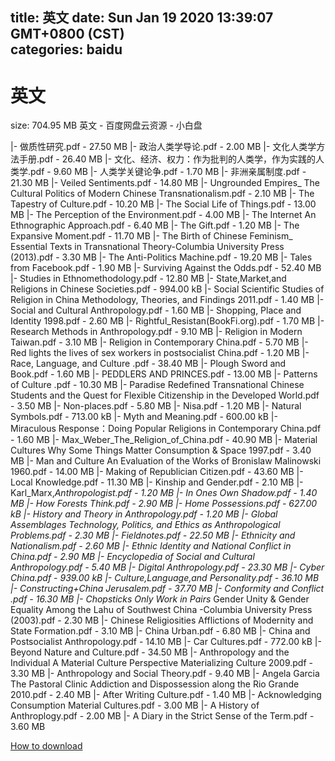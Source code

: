 
title: 英文
date: Sun Jan 19 2020 13:39:07 GMT+0800 (CST)    
categories: baidu
---

# 英文
size: 704.95 MB
 英文 - 百度网盘云资源 - 小白盘
 
|- 做质性研究.pdf - 27.50 MB
|- 政治人类学导论.pdf - 2.00 MB
|- 文化人类学方法手册.pdf - 26.40 MB
|- 文化、经济、权力：作为批判的人类学，作为实践的人类学.pdf - 9.60 MB
|- 人类学关键论争.pdf - 1.70 MB
|- 非洲亲属制度.pdf - 21.30 MB
|- Veiled Sentiments.pdf - 14.80 MB
|- Ungrounded Empires_ The Cultural Politics of Modern Chinese Transnationalism.pdf - 2.10 MB
|- The Tapestry of Culture.pdf - 10.20 MB
|- The Social Life of Things.pdf - 13.00 MB
|- The Perception of the Environment.pdf - 4.00 MB
|- The Internet An Ethnographic Approach.pdf - 6.40 MB
|- The Gift.pdf - 1.20 MB
|- The Expansive Moment.pdf - 11.70 MB
|- The Birth of Chinese Feminism_ Essential Texts in Transnational Theory-Columbia University Press (2013).pdf - 3.30 MB
|- The Anti-Politics Machine.pdf - 19.20 MB
|- Tales from Facebook.pdf - 1.90 MB
|- Surviving Against the Odds.pdf - 52.40 MB
|- Studies in Ethnomethodology.pdf - 12.80 MB
|- State,Market,and Religions in Chinese Societies.pdf - 994.00 kB
|- Social Scientific Studies of Religion in China Methodology, Theories, and Findings  2011.pdf - 1.40 MB
|- Social and Cultural Anthropology.pdf - 1.60 MB
|- Shopping, Place and Identity  1998.pdf - 2.60 MB
|- Rightful_Resistan(BookFi.org).pdf - 1.70 MB
|- Research Methods in Anthropology.pdf - 9.10 MB
|- Religion in Modern Taiwan.pdf - 3.10 MB
|- Religion in Contemporary China.pdf - 5.70 MB
|- Red lights the lives of sex workers in postsocialist China.pdf - 1.20 MB
|- Race, Language, and Culture .pdf - 38.40 MB
|- Plough Sword and Book.pdf - 1.60 MB
|- PEDDLERS AND PRINCES.pdf - 13.00 MB
|- Patterns of Culture  .pdf - 10.30 MB
|- Paradise Redefined Transnational Chinese Students and the Quest for Flexible Citizenship in the Developed World.pdf - 3.50 MB
|- Non-places.pdf - 5.80 MB
|- Nisa.pdf - 1.20 MB
|- Natural Symbols.pdf - 713.00 kB
|- Myth and Meaning.pdf - 600.00 kB
|- Miraculous Response：Doing Popular Religions in Contemporary China.pdf - 1.60 MB
|- Max_Weber_The_Religion_of_China.pdf - 40.90 MB
|- Material Cultures Why Some Things Matter Consumption & Space  1997.pdf - 3.40 MB
|- Man and Culture An Evaluation of the Works of Bronislaw Malinowski  1960.pdf - 14.00 MB
|- Making of Republician Citizen.pdf - 43.60 MB
|- Local Knowledge.pdf - 11.30 MB
|- Kinship and Gender.pdf - 2.10 MB
|- Karl_Marx,_Anthropologist.pdf - 1.20 MB
|- In Ones Own Shadow.pdf - 1.40 MB
|- How Forests Think.pdf - 2.90 MB
|- Home Possessions.pdf - 627.00 kB
|- History and Theory in Anthropology.pdf - 1.20 MB
|- Global Assemblages Technology, Politics, and Ethics as Anthropological Problems.pdf - 2.30 MB
|- Fieldnotes.pdf - 22.50 MB
|- Ethnicity and Nationalism.pdf - 2.60 MB
|- Ethnic Identity and National Conflict in China.pdf - 2.90 MB
|- Encyclopedia of Social and Cultural Anthropology.pdf - 5.40 MB
|- Digital Anthropology.pdf - 23.30 MB
|- Cyber China.pdf - 939.00 kB
|- Culture,Language,and Personality.pdf - 36.10 MB
|- Constructing+China Jerusalem.pdf - 37.70 MB
|- Conformity and Conflict .pdf - 16.30 MB
|- Chopsticks Only Work in Pairs_ Gender Unity & Gender Equality Among the Lahu of Southwest China  -Columbia University Press (2003).pdf - 2.30 MB
|- Chinese Religiosities Afflictions of Modernity and State Formation.pdf - 3.10 MB
|- China Urban.pdf - 6.80 MB
|- China and Postsocialist Anthropology.pdf - 14.10 MB
|- Car Cultures.pdf - 772.00 kB
|- Beyond Nature and Culture.pdf - 34.50 MB
|- Anthropology and the Individual A Material Culture Perspective Materializing Culture  2009.pdf - 3.30 MB
|- Anthropology and Social Theory.pdf - 9.40 MB
|- Angela Garcia The Pastoral Clinic Addiction and Dispossession along the Rio Grande  2010.pdf - 2.40 MB
|- After Writing Culture.pdf - 1.40 MB
|- Acknowledging Consumption Material Cultures.pdf - 3.00 MB
|- A History of Anthroplogy.pdf - 2.00 MB
|- A Diary in the Strict Sense of the Term.pdf - 3.60 MB

[How to download](https://bpcam.bemobtrk.com/go/2ceec3aa-1ca2-46d6-b9ff-aaa5c184517c?jno=4298)
